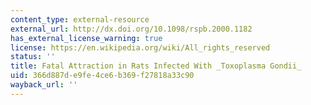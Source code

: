 ```yaml
---
content_type: external-resource
external_url: http://dx.doi.org/10.1098/rspb.2000.1182
has_external_license_warning: true
license: https://en.wikipedia.org/wiki/All_rights_reserved
status: ''
title: Fatal Attraction in Rats Infected With _Toxoplasma Gondii_
uid: 366d887d-e9fe-4ce6-b369-f27818a33c90
wayback_url: ''
---
```

